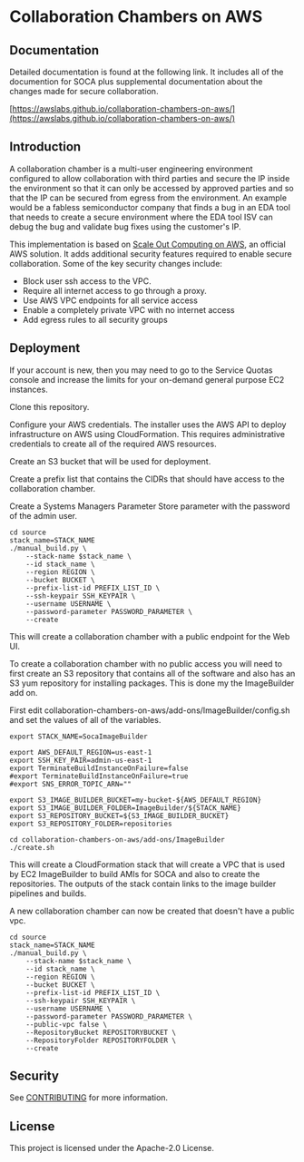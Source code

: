 # Collaboration Chambers on AWS

## Documentation

Detailed documentation is found at the following link.
It includes all of the documention for SOCA plus supplemental documentation about the changes made for secure collaboration.

[https://awslabs.github.io/collaboration-chambers-on-aws/](https://awslabs.github.io/collaboration-chambers-on-aws/)

## Introduction

A collaboration chamber is a multi-user engineering environment configured to allow collaboration with third parties and secure
the IP inside the environment so that it can only be accessed by approved parties and so that the IP can be
secured from egress from the environment.
An example would be a fabless semiconductor company that finds a bug in an EDA tool that needs to create a secure environment
where the EDA tool ISV can debug the bug and validate bug fixes using the customer's IP.

This implementation is based on [Scale Out Computing on AWS](https://github.com/awslabs/scale-out-computing-on-aws), an official AWS solution.
It adds additional security features required to enable secure collaboration.
Some of the key security changes include:

* Block user ssh access to the VPC.
* Require all internet access to go through a proxy.
* Use AWS VPC endpoints for all service access
* Enable a completely private VPC with no internet access
* Add egress rules to all security groups

## Deployment

If your account is new, then you may need to go to the Service Quotas console
and increase the limits for your on-demand general purpose EC2 instances.

Clone this repository.

Configure your AWS credentials.
The installer uses the AWS API to deploy infrastructure on AWS using CloudFormation.
This requires administrative credentials to create all of the required AWS resources.

Create an S3 bucket that will be used for deployment.

Create a prefix list that contains the CIDRs that should have access to the collaboration chamber.

Create a Systems Managers Parameter Store parameter with the password of the admin user.

```
cd source
stack_name=STACK_NAME
./manual_build.py \
    --stack-name $stack_name \
    --id stack_name \
    --region REGION \
    --bucket BUCKET \
    --prefix-list-id PREFIX_LIST_ID \
    --ssh-keypair SSH_KEYPAIR \
    --username USERNAME \
    --password-parameter PASSWORD_PARAMETER \
    --create
```

This will create a collaboration chamber with a public endpoint for the Web UI.

To create a collaboration chamber with no public access you will need to first create an S3 repository
that contains all of the software and also has an S3 yum repository for installing packages.
This is done my the ImageBuilder add on.

First edit collaboration-chambers-on-aws/add-ons/ImageBuilder/config.sh and set the values of all of the
variables.

```
export STACK_NAME=SocaImageBuilder

export AWS_DEFAULT_REGION=us-east-1
export SSH_KEY_PAIR=admin-us-east-1
export TerminateBuildInstanceOnFailure=false
#export TerminateBuildInstanceOnFailure=true
#export SNS_ERROR_TOPIC_ARN=""

export S3_IMAGE_BUILDER_BUCKET=my-bucket-${AWS_DEFAULT_REGION}
export S3_IMAGE_BUILDER_FOLDER=ImageBuilder/${STACK_NAME}
export S3_REPOSITORY_BUCKET=${S3_IMAGE_BUILDER_BUCKET}
export S3_REPOSITORY_FOLDER=repositories
```

```
cd collaboration-chambers-on-aws/add-ons/ImageBuilder
./create.sh
```

This will create a CloudFormation stack that will create a VPC that is used by EC2 ImageBuilder to build AMIs for SOCA and also
to create the repositories.
The outputs of the stack contain links to the image builder pipelines and builds.

A new collaboration chamber can now be created that doesn't have a public vpc.

```
cd source
stack_name=STACK_NAME
./manual_build.py \
    --stack-name $stack_name \
    --id stack_name \
    --region REGION \
    --bucket BUCKET \
    --prefix-list-id PREFIX_LIST_ID \
    --ssh-keypair SSH_KEYPAIR \
    --username USERNAME \
    --password-parameter PASSWORD_PARAMETER \
    --public-vpc false \
    --RepositoryBucket REPOSITORYBUCKET \
    --RepositoryFolder REPOSITORYFOLDER \
    --create
```

## Security

See [CONTRIBUTING](CONTRIBUTING.md#security-issue-notifications) for more information.

## License

This project is licensed under the Apache-2.0 License.

